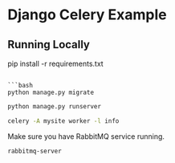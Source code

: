 # Django Celery Example

## Running Locally

pip install -r requirements.txt
```

```bash
python manage.py migrate
```

```bash
python manage.py runserver
```

```bash
celery -A mysite worker -l info
```

Make sure you have RabbitMQ service running.

```bash
rabbitmq-server
```
